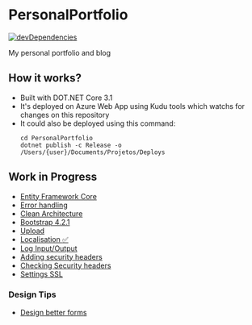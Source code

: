 # PersonalPortfolio
 [![devDependencies](https://travis-ci.org/fontiana/PersonalPortfolio.svg?branch=master)](https://api.travis-ci.org/fontiana/PersonalPortfolio.svg?branch=master)

My personal portfolio and blog

## How it works?

 - Built with DOT.NET Core 3.1
 - It's deployed on Azure Web App using Kudu tools which watchs for changes on this repository
 - It could also be deployed using this command: 
   ```shell
   cd PersonalPortfolio
   dotnet publish -c Release -o /Users/{user}/Documents/Projetos/Deploys
   ```

## Work in Progress
 
 - [Entity Framework Core](https://entityframeworkcore.com/approach-code-first)
 - [Error handling](https://docs.microsoft.com/en-us/aspnet/core/fundamentals/error-handling?view=aspnetcore-2.2)
 - [Clean Architecture](https://www.youtube.com/watch?v=_lwCVE_XgqI)
 - [Bootstrap 4.2.1](#)
 - [Upload](https://docs.microsoft.com/pt-br/aspnet/core/mvc/models/file-uploads?view=aspnetcore-2.2)
 - [Localisation :white_check_mark:](https://andrewlock.net/adding-localisation-to-an-asp-net-core-application/)
 - [Log Input/Output](https://exceptionnotfound.net/using-middleware-to-log-requests-and-responses-in-asp-net-core/)
 - [Adding security headers](https://andrewlock.net/adding-default-security-headers-in-asp-net-core/)
 - [Checking Security headers](https://securityheaders.com/?q=www.victorfontana.com.br&followRedirects=on)
 - [Settings SSL](https://www.hanselman.com/blog/SecuringAnAzureAppServiceWebsiteUnderSSLInMinutesWithLetsEncrypt.aspx)

### Design Tips

 - [Design better forms](https://uxdesign.cc/design-better-forms-96fadca0f49c)

